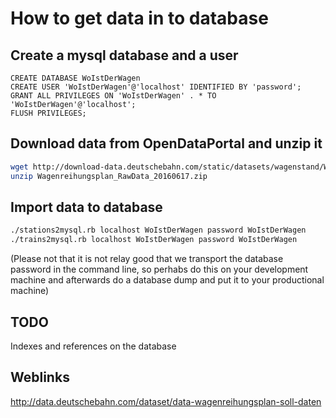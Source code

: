 # How to get data in to database
## Create a mysql database and a user

```mysql
CREATE DATABASE WoIstDerWagen
CREATE USER 'WoIstDerWagen'@'localhost' IDENTIFIED BY 'password';
GRANT ALL PRIVILEGES ON 'WoIstDerWagen' . * TO 'WoIstDerWagen'@'localhost';
FLUSH PRIVILEGES;
```

## Download data from OpenDataPortal and unzip it

```bash
wget http://download-data.deutschebahn.com/static/datasets/wagenstand/Wagenreihungsplan_RawData_20160617.zip
unzip Wagenreihungsplan_RawData_20160617.zip
```

## Import data to database

```bash
./stations2mysql.rb localhost WoIstDerWagen password WoIstDerWagen
./trains2mysql.rb localhost WoIstDerWagen password WoIstDerWagen
```

(Please not that it is not relay good that we transport the database password in the command line, so perhabs do this on your development machine and afterwards do a database dump and put it to your productional machine)

## TODO

Indexes and references on the database

## Weblinks

http://data.deutschebahn.com/dataset/data-wagenreihungsplan-soll-daten